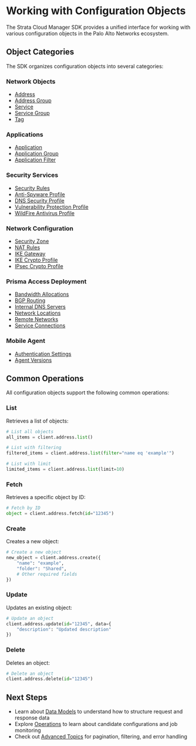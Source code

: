 # Working with Configuration Objects

The Strata Cloud Manager SDK provides a unified interface for working with various configuration objects in the Palo Alto Networks ecosystem.

## Object Categories

The SDK organizes configuration objects into several categories:

### Network Objects

- [Address](../sdk/config/objects/address.md)
- [Address Group](../sdk/config/objects/address_group.md)
- [Service](../sdk/config/objects/service.md)
- [Service Group](../sdk/config/objects/service_group.md)
- [Tag](../sdk/config/objects/tag.md)

### Applications

- [Application](../sdk/config/objects/application.md)
- [Application Group](../sdk/config/objects/application_group.md)
- [Application Filter](../sdk/config/objects/application_filters.md)

### Security Services

- [Security Rules](../sdk/config/security_services/security_rule.md)
- [Anti-Spyware Profile](../sdk/config/security_services/anti_spyware_profile.md)
- [DNS Security Profile](../sdk/config/security_services/dns_security_profile.md)
- [Vulnerability Protection Profile](../sdk/config/security_services/vulnerability_protection_profile.md)
- [WildFire Antivirus Profile](../sdk/config/security_services/wildfire_antivirus.md)

### Network Configuration

- [Security Zone](../sdk/config/network/security_zone.md)
- [NAT Rules](../sdk/config/network/nat_rules.md)
- [IKE Gateway](../sdk/config/network/ike_gateway.md)
- [IKE Crypto Profile](../sdk/config/network/ike_crypto_profile.md)
- [IPsec Crypto Profile](../sdk/config/network/ipsec_crypto_profile.md)

### Prisma Access Deployment

- [Bandwidth Allocations](../sdk/config/deployment/bandwidth_allocations.md)
- [BGP Routing](../sdk/config/deployment/bgp_routing.md)
- [Internal DNS Servers](../sdk/config/deployment/internal_dns_servers.md)
- [Network Locations](../sdk/config/deployment/network_locations.md)
- [Remote Networks](../sdk/config/deployment/remote_networks.md)
- [Service Connections](../sdk/config/deployment/service_connections.md)

### Mobile Agent

- [Authentication Settings](../sdk/config/mobile_agent/auth_settings.md)
- [Agent Versions](../sdk/config/mobile_agent/agent_versions.md)

## Common Operations

All configuration objects support the following common operations:

### List

Retrieves a list of objects:

```python
# List all objects
all_items = client.address.list()

# List with filtering
filtered_items = client.address.list(filter="name eq 'example'")

# List with limit
limited_items = client.address.list(limit=10)
```

### Fetch

Retrieves a specific object by ID:

```python
# Fetch by ID
object = client.address.fetch(id="12345")
```

### Create

Creates a new object:

```python
# Create a new object
new_object = client.address.create({
    "name": "example",
    "folder": "Shared",
    # Other required fields
})
```

### Update

Updates an existing object:

```python
# Update an object
client.address.update(id="12345", data={
    "description": "Updated description"
})
```

### Delete

Deletes an object:

```python
# Delete an object
client.address.delete(id="12345")
```

## Next Steps

- Learn about [Data Models](data-models.md) to understand how to structure request and response data
- Explore [Operations](operations.md) to learn about candidate configurations and job monitoring
- Check out [Advanced Topics](advanced-topics.md) for pagination, filtering, and error handling